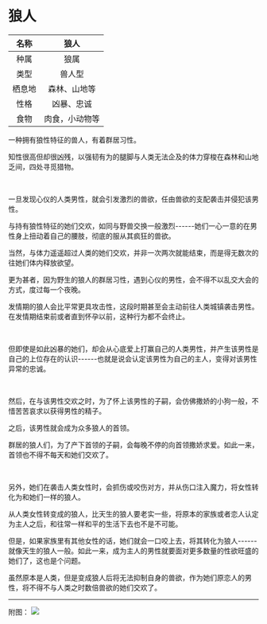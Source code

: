# 狼人

|名称|狼人|
|:-:|:-:|
|种属|狼属|
|类型|兽人型|
|栖息地|森林、山地等|
|性格|凶暴、忠诚|
|食物|肉食，小动物等|

一种拥有狼性特征的兽人，有着群居习性。

知性很高但却很凶残，以强韧有为的腿脚与人类无法企及的体力穿梭在森林和山地乏间，四处寻觅猎物。

<br>

一旦发现心仪的人类男性，就会引发激烈的兽欲，任由兽欲的支配袭击并侵犯该男性。

与持有狼性特征的她们交欢，如同与野兽交换一般激烈------她们一心一意的在男性身上扭动着自己的腰肢，彻底的服从其疯狂的兽欲。

当然，与体力遥遥超过人类的她们交欢，并非一次两次就能结束，而是得无数次的往她们体内释放欲望。

更为甚者，因为野生的狼人的群居习性，遇到心仪的男性，会不得不以乱交大会的方式，度过每一个夜晚。

发情期的狼人会比平常更具攻击性，这段时期甚至会主动前往人类城镇袭击男性。在发情期结束前或者直到怀孕以前，这种行为都不会终止。

<br>

但即使是如此凶暴的她们，却会从心底爱上打赢自己的人类男性，并产生该男性是自己的上位存在的认识------也就是说会认定该男性为自己的主人，变得对该男性异常的忠诚。

<br>

然后，在与该男性交欢之时，为了怀上该男性的子嗣，会仿佛撒娇的小狗一般，不惜苦苦哀求以获得男性的精子。

之后，该男性就会成为众多狼人的首领。

群居的狼人们，为了产下首领的子嗣，会每晚不停的向首领撒娇求爱。如此一来，首领也不得不每天和她们交欢了。

<br>

另外，她们在袭击人类女性时，会抓伤或咬伤对方，并从伤口注入魔力，将女性转化为和她们一样的狼人。

从人类女性转变成的狼人，比天生的狼人要老实一些，将原本的家族或者恋人认定为主人之后，和往常一样和平的生活下去也不是不可能。

但是，如果家族里有其他女性的话，她们就会一口咬上去，将其转化为狼人------就像天生的狼人一般。如此一来，成为主人的男性就要面对更多数量的性欲旺盛的她们了，这也是个问题。

虽然原本是人类，但是变成狼人后将无法抑制自身的兽欲，作为她们原恋人的男性，将不得不与人类之时数倍兽欲的她们交欢了。

----

附图： ![](img/魔物娘图鉴I/26-27狼人.jpg)
